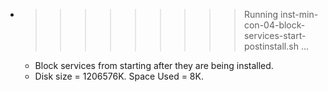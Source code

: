 * >>>>>>>>> Running inst-min-con-04-block-services-start-postinstall.sh ...
  * Block services from starting after they are being installed.
  * Disk size = 1206576K. Space Used = 8K.
